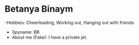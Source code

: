 # Betanya Binaym

-Hobbies: Cheerleading, Working out, Hanging out with friends
- Spyname: BB
- About me (Fake): I have a private jet.
